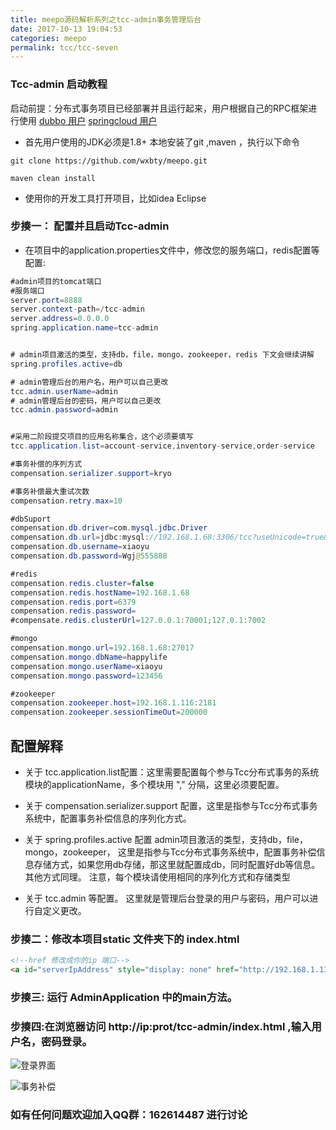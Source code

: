 ```yaml
---
title: meepo源码解析系列之tcc-admin事务管理后台
date: 2017-10-13 19:04:53
categories: meepo
permalink: tcc/tcc-seven
---
```


### Tcc-admin 启动教程
启动前提：分布式事务项目已经部署并且运行起来，用户根据自己的RPC框架进行使用
[dubbo 用户](https://github.com/wxbty/meepo/wiki/dubbo%E7%94%A8%E6%88%B7%E6%8C%87%E5%8D%97)
 [springcloud 用户](https://github.com/wxbty/meepo/wiki/springcloud%E7%94%A8%E6%88%B7%E6%8C%87%E5%8D%97)


* 首先用户使用的JDK必须是1.8+  本地安装了git ,maven ，执行以下命令

```
git clone https://github.com/wxbty/meepo.git

maven clean install
```

* 使用你的开发工具打开项目，比如idea Eclipse

### 步揍一：  配置并且启动Tcc-admin
* 在项目中的application.properties文件中，修改您的服务端口，redis配置等配置:

```java
#admin项目的tomcat端口
#服务端口
server.port=8888
server.context-path=/tcc-admin
server.address=0.0.0.0
spring.application.name=tcc-admin


# admin项目激活的类型，支持db，file，mongo，zookeeper，redis 下文会继续讲解
spring.profiles.active=db

# admin管理后台的用户名，用户可以自己更改
tcc.admin.userName=admin
# admin管理后台的密码，用户可以自己更改
tcc.admin.password=admin


#采用二阶段提交项目的应用名称集合，这个必须要填写
tcc.application.list=account-service,inventory-service,order-service

#事务补偿的序列方式
compensation.serializer.support=kryo

#事务补偿最大重试次数
compensation.retry.max=10

#dbSuport
compensation.db.driver=com.mysql.jdbc.Driver
compensation.db.url=jdbc:mysql://192.168.1.68:3306/tcc?useUnicode=true&amp;characterEncoding=utf8
compensation.db.username=xiaoyu
compensation.db.password=Wgj@555888

#redis
compensation.redis.cluster=false
compensation.redis.hostName=192.168.1.68
compensation.redis.port=6379
compensation.redis.password=
#compensate.redis.clusterUrl=127.0.0.1:70001;127.0.1:7002

#mongo
compensation.mongo.url=192.168.1.68:27017
compensation.mongo.dbName=happylife
compensation.mongo.userName=xiaoyu
compensation.mongo.password=123456

#zookeeper
compensation.zookeeper.host=192.168.1.116:2181
compensation.zookeeper.sessionTimeOut=200000

```

## 配置解释



* 关于 tcc.application.list配置：这里需要配置每个参与Tcc分布式事务的系统模块的applicationName，多个模块用 "," 分隔，这里必须要配置。

* 关于 compensation.serializer.support 配置，这里是指参与Tcc分布式事务系统中，配置事务补偿信息的序列化方式。

* 关于 spring.profiles.active 配置 admin项目激活的类型，支持db，file，mongo，zookeeper，
  这里是指参与Tcc分布式事务系统中，配置事务补偿信息存储方式，如果您用db存储，那这里就配置成db，同时配置好db等信息。 其他方式同理。 注意，每个模块请使用相同的序列化方式和存储类型

* 关于 tcc.admin 等配置。 这里就是管理后台登录的用户与密码，用户可以进行自定义更改。


### 步揍二：修改本项目static 文件夹下的 index.html

```html
<!--href 修改成你的ip 端口-->
<a id="serverIpAddress" style="display: none" href="http://192.168.1.132:8888/admin">
```


### 步揍三: 运行 AdminApplication 中的main方法。


### 步揍四:在浏览器访问  http://ip:prot/tcc-admin/index.html  ,输入用户名，密码登录。


![登录界面](https://wxbty.github.io/images/meepo/tccLogin.png)

![事务补偿](https://wxbty.github.io/images/meepo/tccCompensation.png)






### 如有任何问题欢迎加入QQ群：162614487 进行讨论
